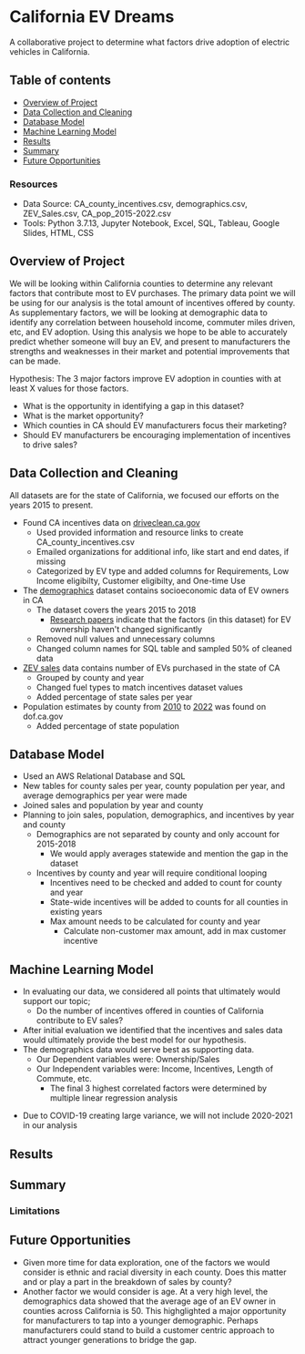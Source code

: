 
<!-- Declutter as we move forward!
      - Comment out what you still want to reference but don't want to present
        - This works well for README conflicts as well, we can discuss which version we'd like to keep when we can meet live
      - Simplify our writing, most people aren't going to want to look at too much
        - Play with formatting to draw attention where we really want it
        - Image sizing and formatting
        - Links -->
# California EV Dreams
A collaborative project to determine what factors drive adoption of electric vehicles in California.

## Table of contents
* [Overview of Project](#overview-of-project)
* [Data Collection and Cleaning](#data-collection-and-cleaning)
* [Database Model](#database-model)
* [Machine Learning Model](#machine-learning-model)
* [Results](#results)
* [Summary](#summary)
* [Future Opportunities](#future-opportunities)

### Resources
- Data Source: CA_county_incentives.csv, demographics.csv, ZEV_Sales.csv, CA_pop_2015-2022.csv
- Tools: Python 3.7.13, Jupyter Notebook, Excel, SQL, Tableau, Google Slides, HTML, CSS

## Overview of Project
We will be looking within California counties to determine any relevant factors that contribute most to EV purchases. The primary data point we will be using for our analysis is the total amount of incentives offered by county. As supplementary factors, we will be looking at demographic data to identify any correlation between household income, commuter miles driven, etc, and EV adoption. Using this analysis we hope to be able to accurately predict whether someone will buy an EV, and present to manufacturers the strengths and weaknesses in their market and potential improvements that can be made.

Hypothesis: The 3 major factors improve EV adoption in counties with at least X values for those factors.
- What is the opportunity in identifying a gap in this dataset?
- What is the market opportunity?
- Which counties in CA should EV manufacturers focus their marketing?
- Should EV manufacturers be encouraging implementation of incentives to drive sales?

## Data Collection and Cleaning
<!-- This comment is hidden from public: Add bullet points and explain changes made to original datasets -->
All datasets are for the state of California, we focused our efforts on the years 2015 to present.
- Found CA incentives data on [driveclean.ca.gov](https://driveclean.ca.gov/search-incentives)
  - Used provided information and resource links to create CA_county_incentives.csv
  - Emailed organizations for additional info, like start and end dates, if missing
  - Categorized by EV type and added columns for Requirements, Low Income eligibilty, Customer eligibilty, and One-time Use
- The [demographics](https://datadryad.org/stash/dataset/doi:10.25338/B8P313) dataset contains socioeconomic data of EV owners in CA
  - The dataset covers the years 2015 to 2018
    - [Research papers](https://www.sciencedirect.com/org/science/article/pii/S0144164722003397#:~:text=The%20literature%20identifies%20the%20following%20external%20factors%20as%20having%20the,and%20public%20visibility%2Fsocial%20norms.) indicate that the factors (in this dataset) for EV ownership haven't changed significantly
  - Removed null values and unnecessary columns
  - Changed column names for SQL table and sampled 50% of cleaned data 
- [ZEV sales](https://www.energy.ca.gov/data-reports/energy-almanac/zero-emission-vehicle-and-infrastructure-statistics/new-zev-sales) data contains number of EVs purchased in the state of CA
  - Grouped by county and year
  - Changed fuel types to match incentives dataset values
  - Added percentage of state sales per year
- Population estimates by county from [2010](https://dof.ca.gov/forecasting/demographics/estimates/estimates-e6-2010-2021/) to [2022](https://dof.ca.gov/forecasting/demographics/estimates/e-5-population-and-housing-estimates-for-cities-counties-and-the-state-2020-2022/) was found on dof.ca.gov
  - Added percentage of state population

## Database Model
<!-- ![ERD](Images/ERD_seg2.png) -->
- Used an AWS Relational Database and SQL
- New tables for county sales per year, county population per year, and average demographics per year were made
- Joined sales and population by year and county
- Planning to join sales, population, demographics, and incentives by year and county
  - Demographics are not separated by county and only account for 2015-2018
    - We would apply averages statewide and mention the gap in the dataset
  - Incentives by county and year will require conditional looping
    - Incentives need to be checked and added to count for county and year
    - State-wide incentives will be added to counts for all counties in existing years
    - Max amount needs to be calculated for county and year
      - Calculate non-customer max amount, add in max customer incentive

## Machine Learning Model
- In evaluating our data, we considered all points that ultimately would support our topic;
  - Do the number of incentives offered in counties of California contribute to EV sales?
- After initial evaluation we identified that the incentives and sales data would ultimately provide the best model for our hypothesis.
- The demographics data would serve best as supporting data. 
  - Our Dependent variables were: Ownership/Sales
  - Our Independent variables were: Income, Incentives, Length of Commute, etc.
    - The final 3 highest correlated factors were determined by multiple linear regression analysis
<!-- Outputs label(s) for input data
  - p-values of top 3 correlated factors
  - Accuracy of nn model prediction of EV ownership -->
- Due to COVID-19 creating large variance, we will not include 2020-2021 in our analysis

## Results
<!-- Visualizations or bullet points for presentation -->

## Summary
<!-- Answer our questions, did this turn out as expected? If not, what surprised us? Quick notes for manufacturers -->

### Limitations
<!-- Where did we struggle? What could have been better? What was lacking? -->

## Future Opportunities
<!-- Where can we go from here? -->
- Given more time for data exploration, one of the factors we would consider is ethnic and racial diversity in each county. Does this matter and or play a part in the breakdown of sales by county? 
- Another factor we would consider is age. At a very high level, the demographics data showed that the average age of an EV owner in counties across California is 50. This highglighted a major opportunity for manufacturers to tap into a younger demographic. Perhaps manufacturers could stand to build a customer centric approach to attract younger generations to bridge the gap. 


